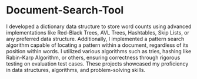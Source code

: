 # Document-Search-Tool

I developed a dictionary data structure to store word counts using advanced implementations like Red-Black Trees, AVL Trees, Hashtables, Skip Lists, or any preferred data structure. Additionally, I implemented a pattern search algorithm capable of locating a pattern within a document, regardless of its position within words. I utilized various algorithms such as tries, hashing like Rabin-Karp Algorithm, or others, ensuring correctness through rigorous testing on evaluation test cases. These projects showcased my proficiency in data structures, algorithms, and problem-solving skills.
